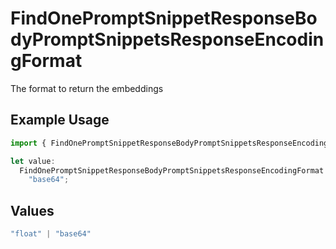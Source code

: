 # FindOnePromptSnippetResponseBodyPromptSnippetsResponseEncodingFormat

The format to return the embeddings

## Example Usage

```typescript
import { FindOnePromptSnippetResponseBodyPromptSnippetsResponseEncodingFormat } from "@orq-ai/node/models/operations";

let value:
  FindOnePromptSnippetResponseBodyPromptSnippetsResponseEncodingFormat =
    "base64";
```

## Values

```typescript
"float" | "base64"
```